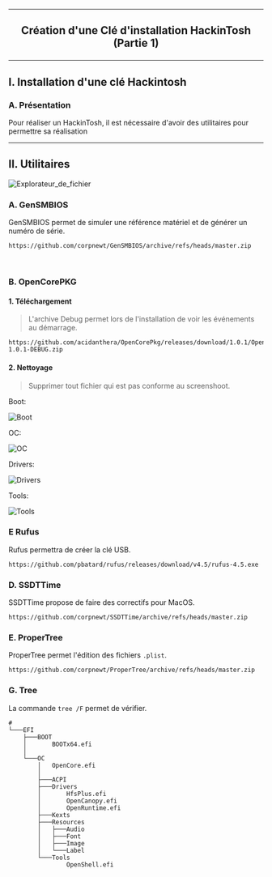 -------------------------------------------------------------------------------------------------------------------
## <p align='center'> Création d'une Clé d'installation HackinTosh (Partie 1) </p>

-------------------------------------------------------------------------------------------------------------------
## I. Installation d'une clé Hackintosh
### A. Présentation
Pour réaliser un HackinTosh, il est nécessaire d'avoir des utilitaires pour permettre sa réalisation

-------------------------------------------------------------------------------------------------------------------
## II. Utilitaires

![Explorateur_de_fichier](https://github.com/user-attachments/assets/5c77c983-94f6-46ba-867b-eb338c214cdd)

### A. GenSMBIOS
GenSMBIOS permet de simuler une référence matériel et de générer un numéro de série.
```
https://github.com/corpnewt/GenSMBIOS/archive/refs/heads/master.zip
```

<br />

### B. OpenCorePKG
#### 1. Téléchargement
> L'archive Debug permet lors de l'installation de voir les événements au démarrage.

```
https://github.com/acidanthera/OpenCorePkg/releases/download/1.0.1/OpenCore-1.0.1-DEBUG.zip
```

#### 2. Nettoyage
> Supprimer tout fichier qui est pas conforme au screenshoot.

Boot:

![Boot](https://github.com/user-attachments/assets/f85f177f-7df7-4bfc-b6c4-bb9de17e8012)

OC:

![OC](https://github.com/user-attachments/assets/7ad7edb5-98f2-4c10-acf0-678e2b59ee49)

Drivers:

![Drivers](https://github.com/user-attachments/assets/ff36b091-6ed5-4e95-9438-90029434cb1d)

Tools:

![Tools](https://github.com/user-attachments/assets/6d37d831-77cf-4792-a535-945276e38a3a)


### E Rufus
Rufus permettra de créer la clé USB.
```
https://github.com/pbatard/rufus/releases/download/v4.5/rufus-4.5.exe
```


### D. SSDTTime
SSDTTime propose de faire des correctifs pour MacOS.
```
https://github.com/corpnewt/SSDTTime/archive/refs/heads/master.zip
```

### E. ProperTree
ProperTree permet l'édition des fichiers `.plist`.
```
https://github.com/corpnewt/ProperTree/archive/refs/heads/master.zip
```


### G. Tree
La commande `tree /F` permet de vérifier.
```
#
└───EFI
    ├───BOOT
    │       BOOTx64.efi
    │
    └───OC
        │   OpenCore.efi
        │
        ├───ACPI
        ├───Drivers
        │       HfsPlus.efi
        │       OpenCanopy.efi
        │       OpenRuntime.efi
        ├───Kexts
        ├───Resources
        │   ├───Audio
        │   ├───Font
        │   ├───Image
        │   └───Label
        └───Tools
                OpenShell.efi
```

